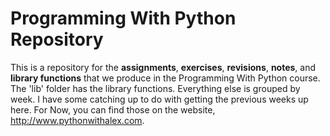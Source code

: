 # Programming With Python Repository

This is a repository for the **assignments**, **exercises**, **revisions**, **notes**, and **library functions** that we produce in the Programming With Python course. The 'lib' folder has the library functions.  Everything else is grouped by week.  I have some catching up to do with getting the previous weeks up here.  For Now, you can find those on the website, http://www.pythonwithalex.com.
